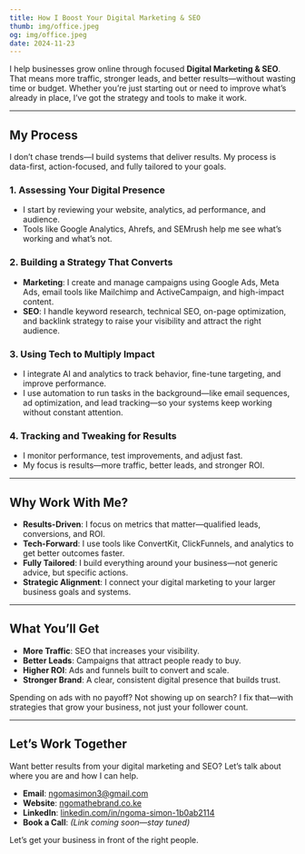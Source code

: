 ```yaml
---
title: How I Boost Your Digital Marketing & SEO  
thumb: img/office.jpeg  
og: img/office.jpeg  
date: 2024-11-23  
---
```


I help businesses grow online through focused **Digital Marketing & SEO**. That means more traffic, stronger leads, and better results—without wasting time or budget. Whether you’re just starting out or need to improve what’s already in place, I’ve got the strategy and tools to make it work.

---

## My Process

I don’t chase trends—I build systems that deliver results. My process is data-first, action-focused, and fully tailored to your goals.

### 1. Assessing Your Digital Presence
- I start by reviewing your website, analytics, ad performance, and audience.  
- Tools like Google Analytics, Ahrefs, and SEMrush help me see what’s working and what’s not.

### 2. Building a Strategy That Converts
- **Marketing**: I create and manage campaigns using Google Ads, Meta Ads, email tools like Mailchimp and ActiveCampaign, and high-impact content.  
- **SEO**: I handle keyword research, technical SEO, on-page optimization, and backlink strategy to raise your visibility and attract the right audience.

### 3. Using Tech to Multiply Impact
- I integrate AI and analytics to track behavior, fine-tune targeting, and improve performance.  
- I use automation to run tasks in the background—like email sequences, ad optimization, and lead tracking—so your systems keep working without constant attention.

### 4. Tracking and Tweaking for Results
- I monitor performance, test improvements, and adjust fast.  
- My focus is results—more traffic, better leads, and stronger ROI.

---

## Why Work With Me?

- **Results-Driven**: I focus on metrics that matter—qualified leads, conversions, and ROI.  
- **Tech-Forward**: I use tools like ConvertKit, ClickFunnels, and analytics to get better outcomes faster.  
- **Fully Tailored**: I build everything around your business—not generic advice, but specific actions.  
- **Strategic Alignment**: I connect your digital marketing to your larger business goals and systems.

---

## What You’ll Get

- **More Traffic**: SEO that increases your visibility.  
- **Better Leads**: Campaigns that attract people ready to buy.  
- **Higher ROI**: Ads and funnels built to convert and scale.  
- **Stronger Brand**: A clear, consistent digital presence that builds trust.

Spending on ads with no payoff? Not showing up on search? I fix that—with strategies that grow your business, not just your follower count.

---

## Let’s Work Together

Want better results from your digital marketing and SEO? Let’s talk about where you are and how I can help.  
- **Email**: [ngomasimon3@gmail.com](mailto:ngomasimon3@gmail.com)  
- **Website**: [ngomathebrand.co.ke](http://ngomathebrand.co.ke)  
- **LinkedIn**: [linkedin.com/in/ngoma-simon-1b0ab2114](https://www.linkedin.com/in/ngoma-simon-1b0ab2114)  
- **Book a Call**: *(Link coming soon—stay tuned)*

Let’s get your business in front of the right people.
